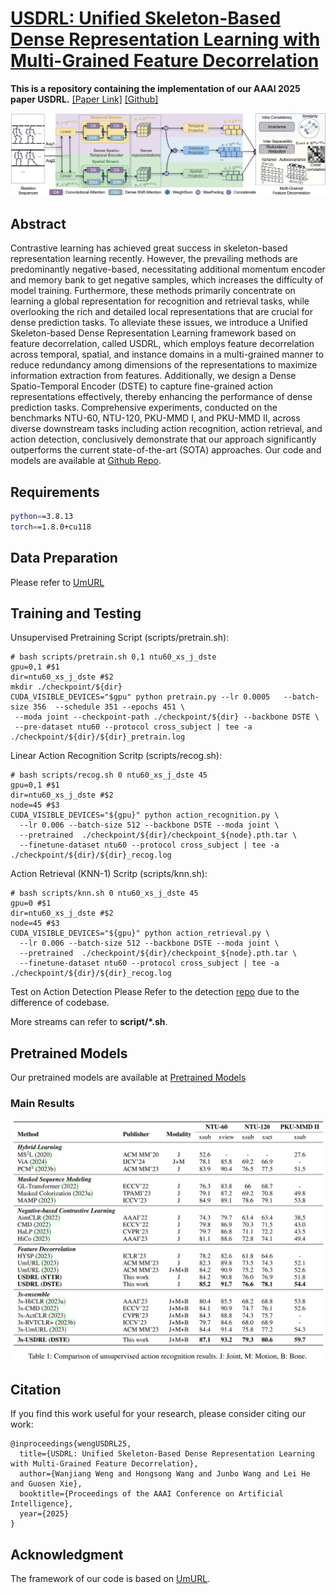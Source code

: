 # [USDRL: Unified Skeleton-Based Dense Representation Learning with Multi-Grained Feature Decorrelation](https://ojs.aaai.org/index.php/AAAI/article/view/32899)
**This is a repository containing the implementation of our AAAI 2025 paper USDRL.** [[Paper Link]](https://arxiv.org/abs/2412.09220) [[Github]]([wengwanjiang/USDRL](https://github.com/wengwanjiang/USDRL))

![](./images/pipe.jpg)

## Abstract

Contrastive learning has achieved great success in skeleton-based representation learning recently. However, the prevailing methods are predominantly negative-based, necessitating additional momentum encoder and memory bank to get negative samples, which increases the difficulty of model training. Furthermore, these methods primarily concentrate on learning a global representation for recognition and retrieval tasks, while overlooking the rich and detailed local representations that are crucial for dense prediction tasks. To alleviate these issues, we introduce a Unified Skeleton-based Dense Representation Learning framework based on feature decorrelation, called USDRL, which employs feature decorrelation across temporal, spatial, and instance domains in a multi-grained manner to reduce redundancy among dimensions of the representations to maximize information extraction from features. Additionally, we design a Dense Spatio-Temporal Encoder (DSTE) to capture fine-grained action representations effectively, thereby enhancing the performance of dense prediction tasks. Comprehensive experiments, conducted on the benchmarks NTU-60, NTU-120, PKU-MMD I, and PKU-MMD II, across diverse downstream tasks including action recognition, action retrieval, and action detection, conclusively demonstrate that our approach significantly outperforms the current state-of-the-art (SOTA) approaches. Our code and models are available at [Github Repo](https://github.com/wengwanjiang/USDRL).

## Requirements

```bash
python==3.8.13
torch==1.8.0+cu118
```

## Data Preparation

Please refer to [UmURL](https://github.com/HuiGuanLab/UmURL)

## Training and Testing

Unsupervised Pretraining Script (scripts/pretrain.sh):

```
# bash scripts/pretrain.sh 0,1 ntu60_xs_j_dste
gpu=0,1 #$1
dir=ntu60_xs_j_dste #$2
mkdir ./checkpoint/${dir}
CUDA_VISIBLE_DEVICES="$gpu" python pretrain.py --lr 0.0005   --batch-size 356  --schedule 351 --epochs 451 \
 --moda joint --checkpoint-path ./checkpoint/${dir} --backbone DSTE \
 --pre-dataset ntu60 --protocol cross_subject | tee -a ./checkpoint/${dir}/${dir}_pretrain.log
```

Linear Action Recognition Scritp (scripts/recog.sh):

```
# bash scripts/recog.sh 0 ntu60_xs_j_dste 45
gpu=0,1 #$1
dir=ntu60_xs_j_dste #$2
node=45 #$3
CUDA_VISIBLE_DEVICES="${gpu}" python action_recognition.py \
  --lr 0.006 --batch-size 512 --backbone DSTE --moda joint \
  --pretrained  ./checkpoint/${dir}/checkpoint_${node}.pth.tar \
  --finetune-dataset ntu60 --protocol cross_subject | tee -a ./checkpoint/${dir}/${dir}_recog.log
```

Action Retrieval (KNN-1) Scritp (scripts/knn.sh):
```
# bash scripts/knn.sh 0 ntu60_xs_j_dste 45
gpu=0 #$1
dir=ntu60_xs_j_dste #$2
node=45 #$3
CUDA_VISIBLE_DEVICES="${gpu}" python action_retrieval.py \
  --lr 0.006 --batch-size 512 --backbone DSTE --moda joint \
  --pretrained  ./checkpoint/${dir}/checkpoint_${node}.pth.tar \
  --finetune-dataset ntu60 --protocol cross_subject | tee -a ./checkpoint/${dir}/${dir}_recog.log
```

Test on Action Detection
Please Refer to the detection [repo](https://github.com/JHang2020/Simple-Skeleton-Detection/tree/main) due to the difference of codebase.

More streams can refer to **script/\*.sh**.

## Pretrained Models
Our pretrained models are available at [Pretrained Models](https://1drv.ms/f/c/70b7af2ab29b610a/Egphm7Iqr7cggHCSGQAAAAABdPcAKO3R5oucQPZH-L8qvA?e=XQYoI0)

### Main Results

![](./images/linear.jpg)

## Citation

If you find this work useful for your research, please consider citing our work:

```
@inproceedings{wengUSDRL25,
  title={USDRL: Unified Skeleton-Based Dense Representation Learning with Multi-Grained Feature Decorrelation},
  author={Wanjiang Weng and Hongsong Wang and Junbo Wang and Lei He and Guosen Xie},
  booktitle={Proceedings of the AAAI Conference on Artificial Intelligence},
  year={2025}
}
```


## Acknowledgment
The framework of our code is based on [UmURL](https://github.com/HuiGuanLab/UmURL).
